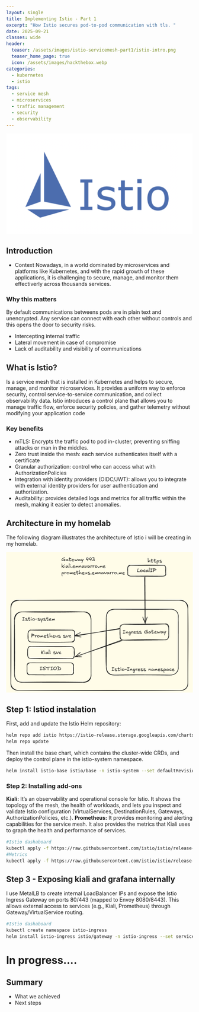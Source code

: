 ```yaml
---
layout: single
title: Implementing Istio - Part 1
excerpt: "How Istio secures pod-to-pod communication with tls. "
date: 2025-09-21
classes: wide
header:
  teaser: /assets/images/istio-servicemesh-part1/istio-intro.png
  teaser_home_page: true
  icon: /assets/images/hackthebox.webp
categories:
  - kubernetes
  - istio
tags:  
  - service mesh
  - microservices
  - traffic management
  - security
  - observability
---
```


![](/assets/images/istio-servicemesh-part1/istio-intro.png)



## Introduction
- Context
Nowadays, in a world dominated by microservices and platforms like Kubernetes, and with the rapid growth of these applications, it is challenging to secure, manage, and monitor them effectiverly across thousands services.

### Why this matters

By default communications betweens pods are in plain text and unencrypted. Any service can connect with each other without controls and this opens the door to security risks.

- Intercepting internal traffic
- Lateral movement in case of compromise
- Lack of auditability and visibility of communications

## What is Istio?

Is a service mesh that is installed in Kubernetes and helps to secure, manage, and monitor microservices.
It provides a uniform way to enforce security, control service-to-service communication, and collect observability data.
Istio introduces a control plane that allows you to manage traffic flow, enforce security policies, and gather telemetry without modifying your application code

### Key benefits
- mTLS: Encrypts the traffic pod to pod in-cluster, preventing sniffing attacks or man in the middles.
- Zero trust inside the mesh: each service authenticates itself with a certificate
- Granular authorization: control who can access what with AuthorizationPolicies
- Integration with identity providers (OIDC/JWT): allows you to integrate with external identity providers for user authentication and authorization.
- Auditability: provides detailed logs and metrics for all traffic within the mesh, making it easier to detect anomalies.


## Architecture in my homelab 
The following diagram illustrates the architecture of Istio i will be creating in my homelab.

![](/assets/images/istio-servicemesh-part1/istio-system.png)

## Step 1: Istiod instalation

First, add and update the Istio Helm repository:

```bash
helm repo add istio https://istio-release.storage.googleapis.com/charts
helm repo update
```
Then install the base chart, which contains the cluster-wide CRDs, and deploy the control plane in the istio-system namespace.

```bash
helm install istio-base istio/base -n istio-system --set defaultRevision=default --create-namespace
```

### Step 2: Installing add-ons

**Kiali:** It’s an observability and operational console for Istio. It shows the topology of the mesh, the health of workloads, and lets you inspect and validate Istio configuration (VirtualServices, DestinationRules, Gateways, AuthorizationPolicies, etc.).
**Prometheus:** It provides monitoring and alerting capabilities for the service mesh. It also provides the metrics that Kiali uses to graph the health and performance of services.

```bash
#Istio dashaboard
kubectl apply -f https://raw.githubusercontent.com/istio/istio/release-1.27/samples/addons/kiali.yaml
#Metrics
kubectl apply -f https://raw.githubusercontent.com/istio/istio/release-1.27/samples/addons/prometheus.yaml
```

## Step 3 - Exposing kiali and grafana internally

I use MetalLB to create internal LoadBalancer IPs and expose the Istio Ingress Gateway on ports 80/443 (mapped to Envoy 8080/8443). This allows external access to services (e.g., Kiali, Prometheus) through Gateway/VirtualService routing.

```bash
#Istio dashaboard
kubectl create namespace istio-ingress
helm install istio-ingress istio/gateway -n istio-ingress --set service.type=LoadBalancer  --set service.ports[0].name=http  --set service.ports[0].port=80  --set service.ports[0].targetPort=8080  --set service.ports[1].name=https --set service.ports[1].port=443 --set service.ports[1].targetPort=8443
```


# In progress....



## Summary
- What we achieved
- Next steps

